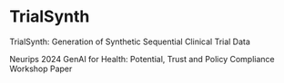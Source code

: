 # TrialSynth
TrialSynth: Generation of Synthetic Sequential Clinical Trial Data

Neurips 2024 GenAI for Health: Potential, Trust and Policy Compliance Workshop Paper
